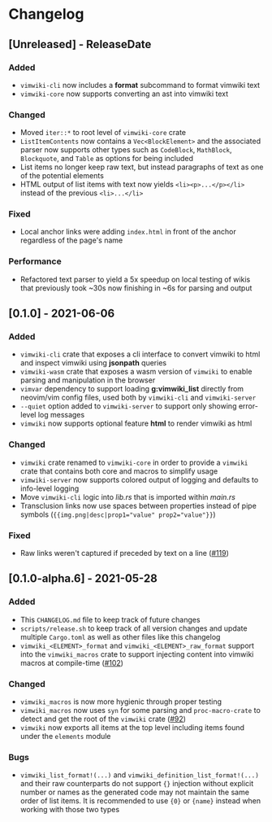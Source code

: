 # Changelog

<!-- next-header -->

## [Unreleased] - ReleaseDate

### Added

- `vimwiki-cli` now includes a **format** subcommand to format vimwiki text
- `vimwiki-core` now supports converting an ast into vimwiki text

### Changed

- Moved `iter::*` to root level of `vimwiki-core` crate
- `ListItemContents` now contains a `Vec<BlockElement>` and the associated
  parser now supports other types such as `CodeBlock`, `MathBlock`,
  `Blockquote`, and `Table` as options for being included
- List items no longer keep raw text, but instead paragraphs of text as one
  of the potential elements
- HTML output of list items with text now yields `<li><p>...</p></li>` instead
  of the previous `<li>...</li>`

### Fixed

- Local anchor links were adding `index.html` in front of the anchor
  regardless of the page's name

### Performance

- Refactored text parser to yield a 5x speedup on local testing of wikis that
  previously took ~30s now finishing in ~6s for parsing and output

## [0.1.0] - 2021-06-06

### Added

- `vimwiki-cli` crate that exposes a cli interface to convert vimwiki to html
  and inspect vimwiki using **jsonpath** queries
- `vimwiki-wasm` crate that exposes a wasm version of `vimwiki` to enable
  parsing and manipulation in the browser
- `vimvar` dependency to support loading **g:vimwiki_list** directly from
  neovim/vim config files, used both by `vimwiki-cli` and `vimwiki-server`
- `--quiet` option added to `vimwiki-server` to support only showing
  error-level log messages
- `vimwiki` now supports optional feature **html** to render vimwiki as html

### Changed

- `vimwiki` crate renamed to `vimwiki-core` in order to provide a `vimwiki`
  crate that contains both core and macros to simplify usage
- `vimwiki-server` now supports colored output of logging and defaults to
  info-level logging
- Move `vimwiki-cli` logic into *lib.rs* that is imported within *main.rs*
- Transclusion links now use spaces between properties instead of pipe
  symbols (`{{img.png|desc|prop1="value" prop2="value"}}`)

### Fixed

- Raw links weren't captured if preceded by text on a line ([#119](https://github.com/chipsenkbeil/vimwiki-rs/issues/119))

## [0.1.0-alpha.6] - 2021-05-28

### Added

- This `CHANGELOG.md` file to keep track of future changes
- `scripts/release.sh` to keep track of all version changes and update multiple
  `Cargo.toml` as well as other files like this changelog
- `vimwiki_<ELEMENT>_format` and `vimwiki_<ELEMENT>_raw_format` support into
  the `vimwiki_macros` crate to support injecting content into vimwiki macros
  at compile-time
  ([#102](https://github.com/chipsenkbeil/vimwiki-rs/issues/102))

### Changed

- `vimwiki_macros` is now more hygienic through proper testing
- `vimwiki_macros` now uses `syn` for some parsing and `proc-macro-crate`
  to detect and get the root of the `vimwiki` crate
  ([#92](https://github.com/chipsenkbeil/vimwiki-rs/issues/92))
- `vimwiki` now exports all items at the top level including items
  found under the `elements` module

### Bugs

- `vimwiki_list_format!(...)` and `vimwiki_definition_list_format!(...)` and
  their raw counterparts do not support `{}` injection without explicit number
  or names as the generated code may not maintain the same order of list items.
  It is recommended to use `{0}` or `{name}` instead when working with those
  two types
